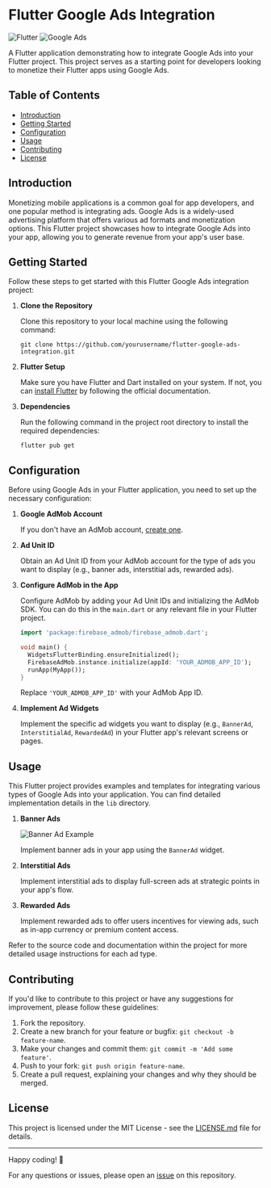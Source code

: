 # Flutter Google Ads Integration

![Flutter](https://img.shields.io/badge/Flutter-3.10.5-blue?style=for-the-badge&logo=flutter)
![Google Ads](https://img.shields.io/badge/Google%20Ads-Integration-green?style=for-the-badge&logo=google)

A Flutter application demonstrating how to integrate Google Ads into your Flutter project. This project serves as a starting point for developers looking to monetize their Flutter apps using Google Ads.

## Table of Contents

- [Introduction](#introduction)
- [Getting Started](#getting-started)
- [Configuration](#configuration)
- [Usage](#usage)
- [Contributing](#contributing)
- [License](#license)

## Introduction

Monetizing mobile applications is a common goal for app developers, and one popular method is integrating ads. Google Ads is a widely-used advertising platform that offers various ad formats and monetization options. This Flutter project showcases how to integrate Google Ads into your app, allowing you to generate revenue from your app's user base.

## Getting Started

Follow these steps to get started with this Flutter Google Ads integration project:

1. **Clone the Repository**

   Clone this repository to your local machine using the following command:

   ```shell
   git clone https://github.com/yourusername/flutter-google-ads-integration.git
   ```

2. **Flutter Setup**

   Make sure you have Flutter and Dart installed on your system. If not, you can [install Flutter](https://flutter.dev/docs/get-started/install) by following the official documentation.

3. **Dependencies**

   Run the following command in the project root directory to install the required dependencies:

   ```shell
   flutter pub get
   ```

## Configuration

Before using Google Ads in your Flutter application, you need to set up the necessary configuration:

1. **Google AdMob Account**

   If you don't have an AdMob account, [create one](https://apps.admob.com).

2. **Ad Unit ID**

   Obtain an Ad Unit ID from your AdMob account for the type of ads you want to display (e.g., banner ads, interstitial ads, rewarded ads).

3. **Configure AdMob in the App**

   Configure AdMob by adding your Ad Unit IDs and initializing the AdMob SDK. You can do this in the `main.dart` or any relevant file in your Flutter project.

   ```dart
   import 'package:firebase_admob/firebase_admob.dart';

   void main() {
     WidgetsFlutterBinding.ensureInitialized();
     FirebaseAdMob.instance.initialize(appId: 'YOUR_ADMOB_APP_ID');
     runApp(MyApp());
   }
   ```

   Replace `'YOUR_ADMOB_APP_ID'` with your AdMob App ID.

4. **Implement Ad Widgets**

   Implement the specific ad widgets you want to display (e.g., `BannerAd`, `InterstitialAd`, `RewardedAd`) in your Flutter app's relevant screens or pages.

## Usage

This Flutter project provides examples and templates for integrating various types of Google Ads into your application. You can find detailed implementation details in the `lib` directory.

1. **Banner Ads**

   ![Banner Ad Example](/screenshots/banner_ad_example.png)

   Implement banner ads in your app using the `BannerAd` widget.

2. **Interstitial Ads**

   Implement interstitial ads to display full-screen ads at strategic points in your app's flow.

3. **Rewarded Ads**

   Implement rewarded ads to offer users incentives for viewing ads, such as in-app currency or premium content access.

Refer to the source code and documentation within the project for more detailed usage instructions for each ad type.

## Contributing

If you'd like to contribute to this project or have any suggestions for improvement, please follow these guidelines:

1. Fork the repository.
2. Create a new branch for your feature or bugfix: `git checkout -b feature-name`.
3. Make your changes and commit them: `git commit -m 'Add some feature'`.
4. Push to your fork: `git push origin feature-name`.
5. Create a pull request, explaining your changes and why they should be merged.

## License

This project is licensed under the MIT License - see the [LICENSE.md](LICENSE.md) file for details.

---

Happy coding! 🚀

For any questions or issues, please open an [issue](https://github.com/yourusername/flutter-google-ads-integration/issues) on this repository.
